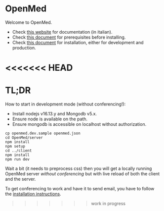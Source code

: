 # OpenMed

Welcome to OpenMed.

- Check [this website](https://openmed.faisitalia.it/) for documentation (in italian).
- Check [this document](PREREQ.md) for prerequisites before installing.
- Check [this document](INSTALL.md) for installation, either for development and production.

<<<<<<< HEAD
=======
# TL;DR

How to start in development mode (without conferencing!):

- Install nodejs v16.13.y and Mongodb v5.x.
- Ensure node is available on the path.
- Ensure mongodb is accessible on localhost without authorization.

```
cp openmed.dev.sample openmed.json
cd OpenMed/server
npm install
npm setup
cd ../client
npm install
npm run dev
```

Wait a bit (it needs to preprocess css) then you will get a locally running OpenMed server *without conferencing* but with live reload of both the client and the server.

To get conferencing to work and have it to send email, you have to follow the [installation instructions](INSTALL.md).
>>>>>>> work in progress
